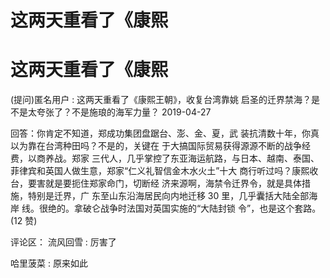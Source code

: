 # 这两天重看了《康熙

# 这两天重看了《康熙

(提问)匿名用户 : 这两天重看了《康熙王朝》，收复台湾靠姚 启圣的迁界禁海？是不是太夸张了？不是施琅的海军力量？ 2019-04-27

回答：你肯定不知道，郑成功集团盘踞台、澎、金、夏，武 装抗清数十年，你真以为靠在台湾种田吗？不是的，关键在 于大搞国际贸易获得源源不断的战争经费，以商养战。郑家 三代人，几乎掌控了东亚海运航路，与日本、越南、泰国、 菲律宾和英国人做生意，郑家“仁义礼智信金木水火土”十大 商行听过吗？康熙收台，要害就是要扼住郑家命门，切断经 济来源啊，海禁令迁界令，就是具体措施，特别是迁界，广 东至山东沿海居民向内地迁移 30 里，几乎囊括大陆全部海岸 线。很绝的。拿破仑战争时法国对英国实施的“大陆封锁 令”，也是这个套路。(12 赞)

评论区： 流风回雪 : 厉害了

哈里菠菜 : 原来如此